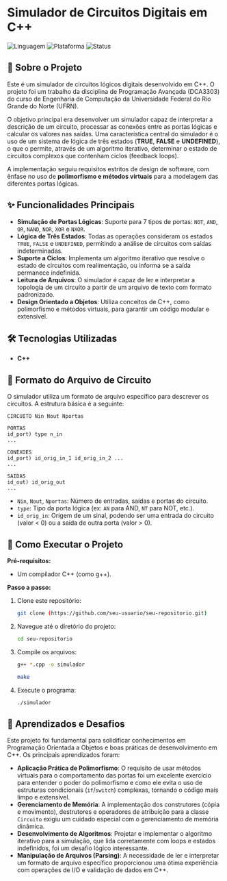 # Simulador de Circuitos Digitais em C++

![Linguagem](https://img.shields.io/badge/Linguagem-C%2B%2B-blue.svg)
![Plataforma](https://img.shields.io/badge/Plataforma-Terminal-lightgrey.svg)
![Status](https://img.shields.io/badge/Status-Conclu%C3%ADdo-brightgreen.svg)

## 📖 Sobre o Projeto

Este é um simulador de circuitos lógicos digitais desenvolvido em C++. O projeto foi um trabalho da disciplina de Programação Avançada (DCA3303) do curso de Engenharia de Computação da Universidade Federal do Rio Grande do Norte (UFRN). 

O objetivo principal era desenvolver um simulador capaz de interpretar a descrição de um circuito, processar as conexões entre as portas lógicas e calcular os valores nas saídas. Uma característica central do simulador é o uso de um sistema de lógica de três estados (**TRUE**, **FALSE** e **UNDEFINED**), o que o permite, através de um algoritmo iterativo, determinar o estado de circuitos complexos que contenham ciclos (feedback loops).

A implementação seguiu requisitos estritos de design de software, com ênfase no uso de **polimorfismo e métodos virtuais** para a modelagem das diferentes portas lógicas.

## ✨ Funcionalidades Principais

* **Simulação de Portas Lógicas**: Suporte para 7 tipos de portas: `NOT`, `AND`, `OR`, `NAND`, `NOR`, `XOR` e `NXOR`. 
* **Lógica de Três Estados**: Todas as operações consideram os estados `TRUE`, `FALSE` e `UNDEFINED`, permitindo a análise de circuitos com saídas indeterminadas.
* **Suporte a Ciclos**: Implementa um algoritmo iterativo que resolve o estado de circuitos com realimentação, ou informa se a saída permanece indefinida. 
* **Leitura de Arquivos**: O simulador é capaz de ler e interpretar a topologia de um circuito a partir de um arquivo de texto com formato padronizado. 
* **Design Orientado a Objetos**: Utiliza conceitos de C++, como polimorfismo e métodos virtuais, para garantir um código modular e extensível. 

## 🛠️ Tecnologias Utilizadas

* **C++**

## 📂 Formato do Arquivo de Circuito

O simulador utiliza um formato de arquivo específico para descrever os circuitos. A estrutura básica é a seguinte:

```
CIRCUITO Nin Nout Nportas

PORTAS
id_port) type n_in
...

CONEXOES
id_port) id_orig_in_1 id_orig_in_2 ...
...

SAIDAS
id_out) id_orig_out
...
```
* `Nin`, `Nout`, `Nportas`: Número de entradas, saídas e portas do circuito. 
* `type`: Tipo da porta lógica (ex: `AN` para AND, `NT` para NOT, etc.). 
* `id_orig_in`: Origem de um sinal, podendo ser uma entrada do circuito (valor < 0) ou a saída de outra porta (valor > 0). 

## 🚀 Como Executar o Projeto

**Pré-requisitos:**
* Um compilador C++ (como g++).

**Passo a passo:**

1.  Clone este repositório:
    ```bash
    git clone (https://github.com/seu-usuario/seu-repositorio.git)
    ```
2.  Navegue até o diretório do projeto:
    ```bash
    cd seu-repositorio
    ```
3.  Compile os arquivos:
    ```bash
    g++ *.cpp -o simulador
    ```
    ```bash
    make
    ```
4.  Execute o programa:
    ```bash
    ./simulador
    ```

## 🧠 Aprendizados e Desafios

Este projeto foi fundamental para solidificar conhecimentos em Programação Orientada a Objetos e boas práticas de desenvolvimento em C++. Os principais aprendizados foram:

* **Aplicação Prática de Polimorfismo**: O requisito de usar métodos virtuais para o comportamento das portas foi um excelente exercício para entender o poder do polimorfismo e como ele evita o uso de estruturas condicionais (`if`/`switch`) complexas, tornando o código mais limpo e extensível.
* **Gerenciamento de Memória**: A implementação dos construtores (cópia e movimento), destrutores e operadores de atribuição para a classe `Circuito` exigiu um cuidado especial com o gerenciamento de memória dinâmica.
* **Desenvolvimento de Algoritmos**: Projetar e implementar o algoritmo iterativo para a simulação, que lida corretamente com loops e estados indefinidos, foi um desafio lógico interessante.
* **Manipulação de Arquivos (Parsing)**: A necessidade de ler e interpretar um formato de arquivo específico proporcionou uma ótima experiência com operações de I/O e validação de dados em C++.
